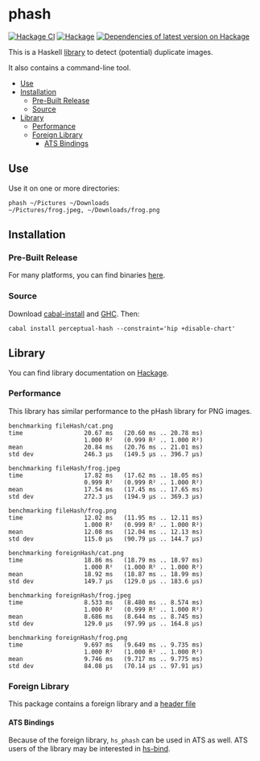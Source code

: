 # phash

[![Hackage CI](https://matrix.hackage.haskell.org/api/v2/packages/perceptual-hash/badge)](https://matrix.hackage.haskell.org/package/perceptual-hash)
[![Hackage](https://img.shields.io/hackage/v/perceptual-hash.svg)](http://hackage.haskell.org/package/perceptual-hash)
[![Dependencies of latest version on Hackage](https://img.shields.io/hackage-deps/v/perceptual-hash.svg)](https://hackage.haskell.org/package/perceptual-hash)

This is a Haskell [library](http://hackage.haskell.org/package/perceptual-hash)
to detect (potential) duplicate images.

It also contains a command-line tool.

- [Use](#use)
- [Installation](#installation)
  - [Pre-Built Release](#pre-built-release)
  - [Source](#source)
- [Library](#library)
  - [Performance](#performance)
  - [Foreign Library](#foreign-library)
    - [ATS Bindings](#ats-bindings)

## Use

Use it on one or more directories:

```
phash ~/Pictures ~/Downloads
~/Pictures/frog.jpeg, ~/Downloads/frog.png
```

## Installation

### Pre-Built Release

For many platforms, you can find binaries [here](https://www.permanent.org/p/archive/0236-0000/0236-0019/410841).

### Source

Download [cabal-install](https://www.haskell.org/cabal/download.html) and
[GHC](https://www.haskell.org/ghc/download.html). Then:

```
cabal install perceptual-hash --constraint='hip +disable-chart'
```

## Library

You can find library documentation on
[Hackage](https://hackage.haskell.org/package/perceptual-hash).

### Performance

This library has similar performance to the pHash library for PNG
images.

```
benchmarking fileHash/cat.png
time                 20.67 ms   (20.60 ms .. 20.78 ms)
                     1.000 R²   (0.999 R² .. 1.000 R²)
mean                 20.84 ms   (20.76 ms .. 21.01 ms)
std dev              246.3 μs   (149.5 μs .. 396.7 μs)

benchmarking fileHash/frog.jpeg
time                 17.82 ms   (17.62 ms .. 18.05 ms)
                     0.999 R²   (0.999 R² .. 1.000 R²)
mean                 17.54 ms   (17.45 ms .. 17.65 ms)
std dev              272.3 μs   (194.9 μs .. 369.3 μs)

benchmarking fileHash/frog.png
time                 12.02 ms   (11.95 ms .. 12.11 ms)
                     1.000 R²   (0.999 R² .. 1.000 R²)
mean                 12.08 ms   (12.04 ms .. 12.13 ms)
std dev              115.0 μs   (90.79 μs .. 144.7 μs)

benchmarking foreignHash/cat.png
time                 18.86 ms   (18.79 ms .. 18.97 ms)
                     1.000 R²   (1.000 R² .. 1.000 R²)
mean                 18.92 ms   (18.87 ms .. 18.99 ms)
std dev              149.7 μs   (129.0 μs .. 183.6 μs)

benchmarking foreignHash/frog.jpeg
time                 8.533 ms   (8.480 ms .. 8.574 ms)
                     1.000 R²   (0.999 R² .. 1.000 R²)
mean                 8.686 ms   (8.644 ms .. 8.745 ms)
std dev              129.0 μs   (97.99 μs .. 164.8 μs)

benchmarking foreignHash/frog.png
time                 9.697 ms   (9.649 ms .. 9.735 ms)
                     1.000 R²   (1.000 R² .. 1.000 R²)
mean                 9.746 ms   (9.717 ms .. 9.775 ms)
std dev              84.08 μs   (70.14 μs .. 97.91 μs)
```

### Foreign Library

This package contains a foreign library and a [header
file](https://hackage.haskell.org/package/perceptual-hash/src/include/hs_phash.h)

#### ATS Bindings

Because of the foreign library, `hs_phash` can be used in ATS as well. ATS users
of the library may be interested in [hs-bind](https://github.com/vmchale/hs-bind).
